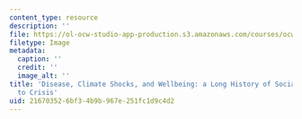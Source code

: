 ```yaml
---
content_type: resource
description: ''
file: https://ol-ocw-studio-app-production.s3.amazonaws.com/courses/ocw-www/2a2b6e3209bb4bbcb38eef04acb29388_social-response-crisis.jpg
filetype: Image
metadata:
  caption: ''
  credit: ''
  image_alt: ''
title: 'Disease, Climate Shocks, and Wellbeing: a Long History of Social Response
  to Crisis'
uid: 21670352-6bf3-4b9b-967e-251fc1d9c4d2
---
```

